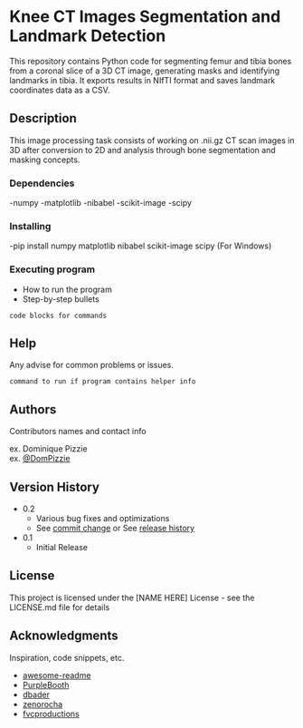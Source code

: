 # Knee CT Images Segmentation and Landmark Detection

This repository contains Python code for segmenting femur and tibia bones from a coronal slice of a 3D CT image, generating masks and identifying landmarks in tibia. It exports results in NIfTI format and saves landmark coordinates data as a CSV. 

## Description

This image processing task consists of working on .nii.gz CT scan images in 3D after conversion to 2D and analysis through bone segmentation and masking concepts. 

### Dependencies

-numpy
-matplotlib
-nibabel 
-scikit-image
-scipy

### Installing

-pip install numpy matplotlib nibabel scikit-image scipy (For Windows)


### Executing program

* How to run the program
* Step-by-step bullets
```
code blocks for commands
```

## Help

Any advise for common problems or issues.
```
command to run if program contains helper info
```

## Authors

Contributors names and contact info

ex. Dominique Pizzie  
ex. [@DomPizzie](https://twitter.com/dompizzie)

## Version History

* 0.2
    * Various bug fixes and optimizations
    * See [commit change]() or See [release history]()
* 0.1
    * Initial Release

## License

This project is licensed under the [NAME HERE] License - see the LICENSE.md file for details

## Acknowledgments

Inspiration, code snippets, etc.
* [awesome-readme](https://github.com/matiassingers/awesome-readme)
* [PurpleBooth](https://gist.github.com/PurpleBooth/109311bb0361f32d87a2)
* [dbader](https://github.com/dbader/readme-template)
* [zenorocha](https://gist.github.com/zenorocha/4526327)
* [fvcproductions](https://gist.github.com/fvcproductions/1bfc2d4aecb01a834b46)
